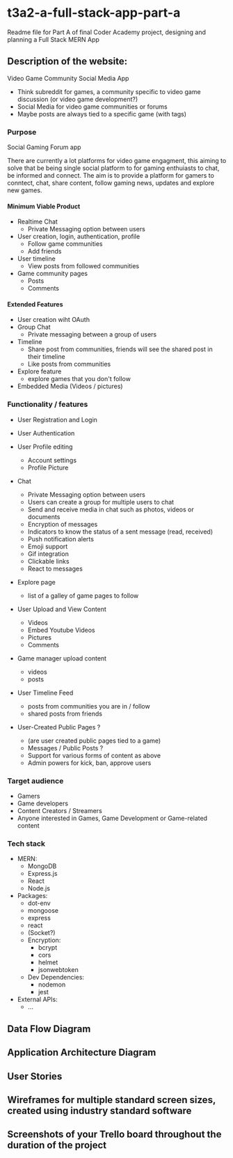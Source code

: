 # t3a2-a-full-stack-app-part-a
Readme file for Part A of final Coder Academy project, designing and planning a Full Stack MERN App

## Description of the website:

Video Game Community Social Media App
- Think subreddit for games, a community specific to video game discussion (or video game development?)
- Social Media for video game communities or forums
- Maybe posts are always tied to a specific game (with tags)


### Purpose

Social Gaming Forum app

There are currently a lot platforms for video game engagment, this aiming to solve that be being single social platform to for gaming enthuiasts to chat, be informed and connect. The aim is to provide a platform for gamers to conntect, chat, share content, follow gaming news, updates and explore new games.

#### Minimum Viable Product
- Realtime Chat
  - Private Messaging option between users
- User creation, login, authentication, profile
  - Follow game communities
  - Add friends
- User timeline
  - View posts from followed communities
- Game community pages
  - Posts
  - Comments

#### Extended Features
- User creation wiht OAuth
- Group Chat
  - Private messaging between a group of users
- Timeline
  - Share post from communities, friends will see the shared post in their timeline
  - Like posts from communities
- Explore feature
  - explore games that you don't follow
- Embedded Media (Videos / pictures)


### Functionality / features

- User Registration and Login
- User Authentication
- User Profile editing
  - Account settings
  - Profile Picture

- Chat
  - Private Messaging option between users
  - Users can create a group for multiple users to chat
  - Send and receive media in chat such as photos, videos or documents
  - Encryption of messages
  - Indicators to know the status of a sent message (read, received)
  - Push notification alerts
  - Emoji support
  - Gif integration
  - Clickable links
  - React to messages

- Explore page
  - list of a galley of game pages to follow

- User Upload and View Content
  - Videos
  - Embed Youtube Videos
  - Pictures
  - Comments

- Game manager upload content
  - videos
  - posts

- User Timeline Feed
  - posts from communities you are in / follow
  - shared posts from friends
 

- User-Created Public Pages ?
    - (are user created public pages tied to a game)
  - Messages / Public Posts ?
  - Support for various forms of content as above
  - Admin powers for kick, ban, approve users
 

### Target audience
- Gamers
- Game developers
- Content Creators / Streamers
- Anyone interested in Games, Game Development or Game-related content

### Tech stack
- MERN:
  - MongoDB
  - Express.js
  - React
  - Node.js
- Packages:
  - dot-env
  - mongoose
  - express
  - react
  - (Socket?)
  - Encryption:
    - bcrypt
    - cors
    - helmet
    - jsonwebtoken
  - Dev Dependencies:
    - nodemon
    - jest
- External APIs:
  - ...


## Data Flow Diagram


## Application Architecture Diagram


## User Stories


## Wireframes for multiple standard screen sizes, created using industry standard software


## Screenshots of your Trello board throughout the duration of the project


